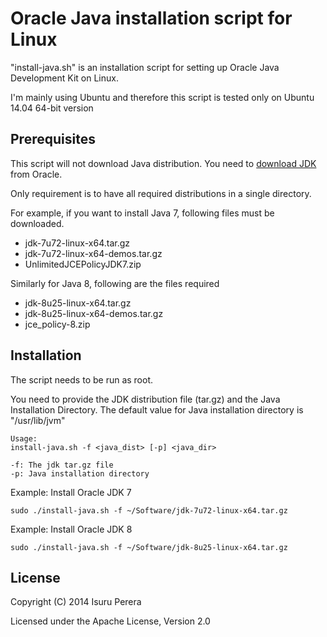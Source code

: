 Oracle Java installation script for Linux
=========================================

"install-java.sh" is an installation script for setting up Oracle Java Development Kit on Linux.

I'm mainly using Ubuntu and therefore this script is tested only on Ubuntu 14.04 64-bit version

## Prerequisites

This script will not download Java distribution. You need to [download JDK] from Oracle. 

Only requirement is to have all required distributions in a single directory.

For example, if you want to install Java 7, following files must be downloaded.

 - jdk-7u72-linux-x64.tar.gz
 - jdk-7u72-linux-x64-demos.tar.gz
 - UnlimitedJCEPolicyJDK7.zip

Similarly for Java 8, following are the files required

 - jdk-8u25-linux-x64.tar.gz
 - jdk-8u25-linux-x64-demos.tar.gz
 - jce_policy-8.zip

## Installation

The script needs to be run as root.

You need to provide the JDK distribution file (tar.gz) and the Java Installation Directory. The default value for Java installation directory is "/usr/lib/jvm"

```
Usage: 
install-java.sh -f <java_dist> [-p] <java_dir>

-f: The jdk tar.gz file
-p: Java installation directory
```

Example: Install Oracle JDK 7

`sudo ./install-java.sh -f ~/Software/jdk-7u72-linux-x64.tar.gz`

Example: Install Oracle JDK 8

`sudo ./install-java.sh -f ~/Software/jdk-8u25-linux-x64.tar.gz`

## License

Copyright (C) 2014 Isuru Perera

Licensed under the Apache License, Version 2.0

[download JDK]: http://www.oracle.com/technetwork/java/javase/downloads/index.html
